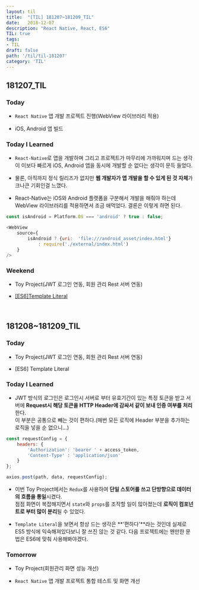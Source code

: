 ```yaml
---
layout: til
title:  "[TIL] 181207~181209_TIL"
date:   2018-12-07
description: "React Native, React, ES6"
TIL: true
tags:
- TIL
draft: false
path: '/til/til-181207'
category: 'TIL'
---
```


## 181207_TIL

### Today 

- `React Native` 앱 개발 프로젝트 진행(WebView 라이브러리 적용)

- iOS, Android 앱 빌드

### Today I Learned

- `React-Native`로 앱을 개발하며 그리고 프로젝트가 마무리에 가까워지며 드는 생각이 이보다 빠르게 iOS, Android 앱을 동시에 개발할 순 없다는 생각이 문득 들었다.


- 물론, 아직까지 정식 릴리즈가 없지만 **웹 개발자가 앱 개발을 할 수 있게 된 것 자체**가 크나큰 기회인걸 느꼈다.

- React-Native는 iOS와 Android 플랫폼을 구분해서 개발을 해줘야 하는데 WebView 라이브러리를 적용하면서 조금 애먹었다. 결론은 이렇게 하면 된다.

```js
const isAndroid = Platform.OS === 'android' ? true : false;

<WebView
    source={
        isAndroid ? {uri:  'file:///android_asset/index.html'}
            : require('./external/index.html')
    }
/>
```
### Weekend

- Toy Project(JWT 로그인 연동, 회원 관리 Rest 서버 연동)

- [[ES6]Template Literal](https://bkjang.github.io/template_literal/)

<br/>

## 181208~181209_TIL

### Today 

- Toy Project(JWT 로그인 연동, 회원 관리 Rest 서버 연동)

- [ES6] Template Literal

### Today I Learned

- JWT 방식의 로그인은 로그인시 서버로 부터 유효기간이 있는 특정 토큰을 받고 서버에 **Request시 해당 토큰을 HTTP Header에 감싸서 같이 보내 인증 여부를 처리**한다.<br/>
이 부분은 공통으로 빼는 것이 편하다.(매번 모든 로직에 Header 부분을 추가하는 로직을 넣을 순 없으니...)

```js
const requestConfig = {
    headers: {
        'Authorization': 'bearer ' + access_token,
        'Content-Type' : 'application/json'
    }
};

axios.post(path, data, requestConfig);
```

- 이번 Toy Project에서는 `Redux`를 사용하여 **단일 스토어를 쓰고 단방향으로 데이터의 흐름을 통일**시켰다. <br/>
점점 화면이 복잡해지면서 `state`와 `props`를 조작할 일이 많아졌는데 **로직이 컴포넌트로 부터 많이 분리**될 수 있었다.

- `Template Literal`을 보면서 항상 드는 생각은 **'편하다'**라는 것인데 실제로 ES5 방식에 익숙해져있다보니 잘 쓰진 않는 것 같다. 다음 프로젝트에는 왠만한 문법은 ES6에 맞춰 사용해봐야겠다.

### Tomorrow

- Toy Project(회원관리 화면 성능 개선)

- `React Native` 앱 개발 프로젝트 통합 테스트 및 화면 개선